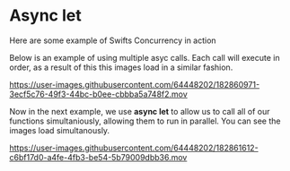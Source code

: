 
# Async let 

Here are some example of Swifts Concurrency in action 


Below is an example of using multiple asyc calls. Each call will execute in order, as a result of this this images load in a similar fashion.

https://user-images.githubusercontent.com/64448202/182860971-3ecf5c76-49f3-44bc-b0ee-cbbba5a748f2.mov

Now in the next example, we use **async let** to allow us to call all of our functions simultaniously, allowing them to run in parallel. You can see the images load simultanously.


https://user-images.githubusercontent.com/64448202/182861612-c6bf17d0-a4fe-4fb3-be54-5b79009dbb36.mov






